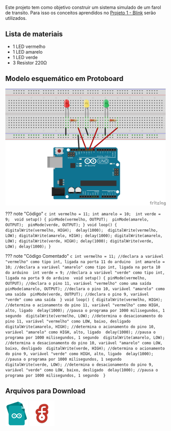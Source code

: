 Este projeto tem como objetivo construir um sistema simulado de um farol de transito. Para isso os conceitos aprendidos no [Projeto 1 - Blink](Projetos/PROJETO01-BLINK.md) serão utilizados.

## Lista de materiais

 - 1 LED vermelho
 - 1 LED amarelo
 - 1 LED verde
 - 3 Resistor 220Ω

## Modelo esquemático em Protoboard

![Modelo esquemático](../arq/proj2.png)

??? note "Código"
    ```c
    int vermelho = 11;
    int amarelo = 10; 
    int verde = 9; 
    void setup() {
      pinMode(vermelho, OUTPUT); 
      pinMode(amarelo, OUTPUT); 
      pinMode(verde, OUTPUT);
    }
    void loop() {
      digitalWrite(vermelho, HIGH); 
      delay(1000); 
      digitalWrite(vermelho, LOW);
      digitalWrite(amarelo, HIGH);
      delay(1000);
      digitalWrite(amarelo, LOW);
      digitalWrite(verde, HIGH);
      delay(1000);
      digitalWrite(verde, LOW);
      delay(1000);
    }
    ```

??? note "Código Comentado"
    ```c
    int vermelho = 11; //declara a variável "vermelho" como tipo int, ligada na porta 11 do arduino 
    int amarelo = 10; //declara a variável "amarelo" como tipo int, ligada na porta 10 do arduino 
    int verde = 9; //declara a variável "verde" como tipo int, ligada na porta 9 do arduino 
    void setup() {
      pinMode(vermelho, OUTPUT); //declara o pino 11, variável "vermelho" como uma saída 
      pinMode(amarelo, OUTPUT); //declara o pino 10, variável "amarelo" como uma saída 
      pinMode(verde, OUTPUT); //declara o pino 9, variável "verde" como uma saída 
    }
    void loop() {
      digitalWrite(vermelho, HIGH); //determina o acionamento do pino 11, variável "vermelho" como HIGH, alto, ligado 
      delay(1000); //pausa o programa por 1000 milisegundos, 1 segundo 
      digitalWrite(vermelho, LOW); //determina o desacionamento do pino 11, variável "vermelho" como LOW, baixo, desligado 
      digitalWrite(amarelo, HIGH); //determina o acionamento do pino 10, variável "amarelo" como HIGH, alto, ligado 
      delay(1000); //pausa o programa por 1000 milisegundos, 1 segundo 
      digitalWrite(amarelo, LOW); //determina o desacionamento do pino 10, variável "amarelo" como LOW, baixo, desligado 
      digitalWrite(verde, HIGH); //determina o acionamento do pino 9, variável "verde" como HIGH, alto, ligado 
      delay(1000); //pausa o programa por 1000 milisegundos, 1 segundo 
      digitalWrite(verde, LOW); //determina o desacionamento do pino 9, variável "verde" como LOW, baixo, desligado 
      delay(1000); //pausa o programa por 1000 milisegundos, 1 segundo 
    }
    ```

## Arquivos para Download

[![Arquivo ino](../arq/ino.png)](../arq/proj2.ino)          [![Arquivo fzz](../arq/fzz.png)](../arq/proj2.fzz)
